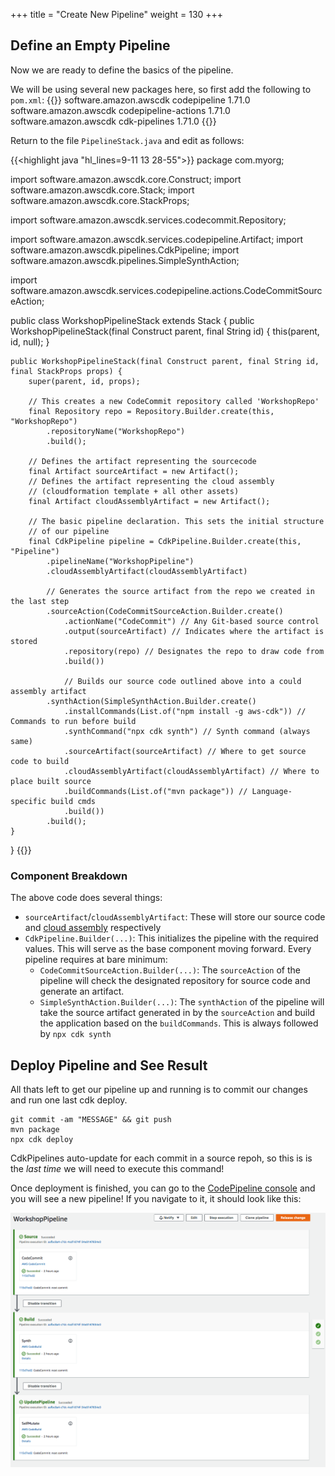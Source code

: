 +++
title = "Create New Pipeline"
weight = 130
+++

## Define an Empty Pipeline
Now we are ready to define the basics of the pipeline.

We will be using several new packages here, so first add the following to `pom.xml`:
{{<highlight html>}}
<dependency>
    <groupId>software.amazon.awscdk</groupId>
    <artifactId>codepipeline</artifactId>
    <version>1.71.0</version>
</dependency>
        <dependency>
    <groupId>software.amazon.awscdk</groupId>
    <artifactId>codepipeline-actions</artifactId>
    <version>1.71.0</version>
</dependency>
<dependency>
    <groupId>software.amazon.awscdk</groupId>
    <artifactId>cdk-pipelines</artifactId>
    <version>1.71.0</version>
</dependency>
{{</highlight>}}

Return to the file `PipelineStack.java` and edit as follows:

{{<highlight java "hl_lines=9-11 13 28-55">}}
package com.myorg;

import software.amazon.awscdk.core.Construct;
import software.amazon.awscdk.core.Stack;
import software.amazon.awscdk.core.StackProps;

import software.amazon.awscdk.services.codecommit.Repository;

import software.amazon.awscdk.services.codepipeline.Artifact;
import software.amazon.awscdk.pipelines.CdkPipeline;
import software.amazon.awscdk.pipelines.SimpleSynthAction;

import software.amazon.awscdk.services.codepipeline.actions.CodeCommitSourceAction;

public class WorkshopPipelineStack extends Stack {
    public WorkshopPipelineStack(final Construct parent, final String id) {
        this(parent, id, null);
    }

    public WorkshopPipelineStack(final Construct parent, final String id, final StackProps props) {
        super(parent, id, props);

        // This creates a new CodeCommit repository called 'WorkshopRepo'
        final Repository repo = Repository.Builder.create(this, "WorkshopRepo")
            .repositoryName("WorkshopRepo")
            .build();

        // Defines the artifact representing the sourcecode
        final Artifact sourceArtifact = new Artifact();
        // Defines the artifact representing the cloud assembly 
        // (cloudformation template + all other assets)
        final Artifact cloudAssemblyArtifact = new Artifact();

        // The basic pipeline declaration. This sets the initial structure
        // of our pipeline
        final CdkPipeline pipeline = CdkPipeline.Builder.create(this, "Pipeline")
            .pipelineName("WorkshopPipeline")
            .cloudAssemblyArtifact(cloudAssemblyArtifact)
            
            // Generates the source artifact from the repo we created in the last step
            .sourceAction(CodeCommitSourceAction.Builder.create()
                .actionName("CodeCommit") // Any Git-based source control
                .output(sourceArtifact) // Indicates where the artifact is stored
                .repository(repo) // Designates the repo to draw code from
                .build())
            
                // Builds our source code outlined above into a could assembly artifact
            .synthAction(SimpleSynthAction.Builder.create()
                .installCommands(List.of("npm install -g aws-cdk")) // Commands to run before build
                .synthCommand("npx cdk synth") // Synth command (always same)
                .sourceArtifact(sourceArtifact) // Where to get source code to build
                .cloudAssemblyArtifact(cloudAssemblyArtifact) // Where to place built source
                .buildCommands(List.of("mvn package")) // Language-specific build cmds
                .build())
            .build();
    }
}
{{</highlight>}}

### Component Breakdown
The above code does several things:

* `sourceArtifact`/`cloudAssemblyArtifact`: These will store our source code and [cloud assembly](https://docs.aws.amazon.com/cdk/latest/guide/apps.html#apps_cloud_assembly) respectively
* `CdkPipeline.Builder(...)`: This initializes the pipeline with the required values. This will serve as the base component moving forward. Every pipeline requires at bare minimum:
    * `CodeCommitSourceAction.Builder(...)`: The `sourceAction` of the pipeline will check the designated repository for source code and generate an artifact.
    * `SimpleSynthAction.Builder(...)`: The `synthAction` of the pipeline will take the source artifact generated in by the `sourceAction` and build the application based on the `buildCommands`. This is always followed by `npx cdk synth`

## Deploy Pipeline and See Result
All thats left to get our pipeline up and running is to commit our changes and run one last cdk deploy. 

```
git commit -am "MESSAGE" && git push
mvn package
npx cdk deploy
```

CdkPipelines auto-update for each commit in a source repoh, so this is is the *last time* we will need to execute this command!

Once deployment is finished, you can go to the [CodePipeline console](https://console.aws.amazon.com/codesuite/codepipeline/pipelines) and you will see a new pipeline! If you navigate to it, it should look like this:

![](./pipeline-init.png)
